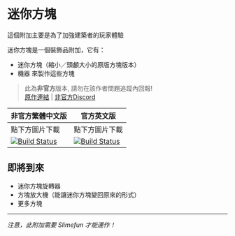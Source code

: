 # 迷你方塊

這個附加主要是為了加強建築者的玩家體驗

迷你方塊是一個裝飾品附加，它有：

* 迷你方塊（縮小／頭顱大小的原版方塊版本）
* 機器 來製作這些方塊

> 此為**非官方**版本, 請勿在該作者問題追蹤內回報! <br>
> [原作連結](https://github.com/TheRealEzCoins/MiniBlocks) | [非官方Discord](https://discord.gg/GF4CwjFXT9)

| 非官方繁體中文版 | 官方英文版 |
| -------- | -------- |
| 點下方圖片下載 | 點下方圖片下載 |
| [![Build Status](https://xMikux.github.io/builds/SlimeTraditionalTranslation/MiniBlocks/master/badge.svg)](https://xMikux.github.io/builds/SlimeTraditionalTranslation/MiniBlocks/master) | [![Build Status](https://thebusybiscuit.github.io/builds/TheRealEzCoins/MiniBlocks/master/badge.svg)](https://thebusybiscuit.github.io/builds/TheRealEzCoins/MiniBlocks/master) |

## 即將到來

* 迷你方塊旋轉器
* 方塊放大機（能讓迷你方塊變回原來的形式）
* 更多方塊



***

*注意，此附加需要 Slimefun 才能運作！*
